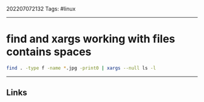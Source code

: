 202207072132
Tags: #linux

---

# find and xargs working with files contains spaces

```bash
find . -type f -name *.jpg -print0 | xargs --null ls -l
```

---
## Links